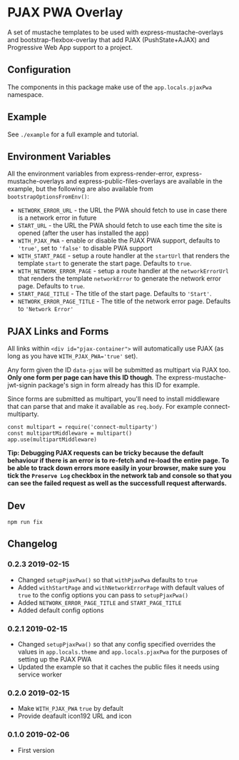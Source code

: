 # PJAX PWA Overlay

A set of mustache templates to be used with express-mustache-overlays and bootstrap-flexbox-overlay that add PJAX (PushState+AJAX) and Progressive Web App support to a project.

## Configuration

The components in this package make use of the `app.locals.pjaxPwa` namespace.

## Example

See `./example` for a full example and tutorial.

## Environment Variables

All the environment variables from express-render-error, express-mustache-overlays and express-public-files-overlays are available in the example, but the following are also available from `bootstrapOptionsFromEnv()`:

* `NETWORK_ERROR_URL` - the URL the PWA should fetch to use in case there is a network error in future
* `START_URL` - the URL the PWA should fetch to use each time the site is opened (after the user has installed the app)
* `WITH_PJAX_PWA` - enable or disable the PJAX PWA support, defaults to `'true'`, set to `'false'` to disable PWA support
* `WITH_START_PAGE` - setup a route handler at the `startUrl` that renders the template `start` to generate the start page. Defaults to `true`.
* `WITH_NETWORK_ERROR_PAGE` - setup a route handler at the `networkErrorUrl` that renders the template `networkError` to generate the network error page. Defaults to `true`.
* `START_PAGE_TITLE` - The title of the start page. Defaults to `'Start'`.
* `NETWORK_ERROR_PAGE_TITLE` - The title of the network error page. Defaults to `'Network Error'`


## PJAX Links and Forms

All links within `<div id="pjax-container">` will automatically use PJAX (as long as you have `WITH_PJAX_PWA='true'` set).

Any form given the ID `data-pjax` will be submitted as multipart via PJAX too. **Only one form per page can have this ID though**. The express-mustache-jwt-signin package's sign in form already has this ID for example.

Since forms are submitted as multipart, you'll need to install middleware that
can parse that and make it available as `req.body`. For example connect-multiparty.

```
const multipart = require('connect-multiparty')
const multipartMiddleware = multipart()
app.use(multipartMiddleware)
```

**Tip: Debugging PJAX requests can be tricky because the default behaviour if there is an error is to re-fetch and re-load the entire page. To be able to track down errors more easily in your browser, make sure you tick the `Preserve Log` checkbox in the network tab and console so that you can see the failed request as well as the successfull request afterwards.**


## Dev

```
npm run fix
```


## Changelog

### 0.2.3 2019-02-15

* Changed `setupPjaxPwa()` so that `withPjaxPwa` defaults to `true`
* Added `withStartPage` and `withNetworkErrorPage` with default values of `true` to the config options you can pass to `setupPjaxPwa()`
* Added `NETWORK_ERROR_PAGE_TITLE` and `START_PAGE_TITLE`
* Added default config options

### 0.2.1 2019-02-15

* Changed `setupPjaxPwa()` so that any config specified overrides the values in `app.locals.theme` and `app.locals.pjaxPwa` for the purposes of setting up the PJAX PWA
* Updated the example so that it caches the public files it needs using service worker

### 0.2.0 2019-02-15

* Make `WITH_PJAX_PWA` `true` by default
* Provide deafault icon192 URL and icon

### 0.1.0 2019-02-06

* First version
